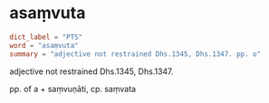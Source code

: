 # asaṃvuta

``` toml
dict_label = "PTS"
word = "asaṃvuta"
summary = "adjective not restrained Dhs.1345, Dhs.1347. pp. o"
```

adjective not restrained Dhs.1345, Dhs.1347.

pp. of a \+ saṃvuṇāti, cp. saṃvata


